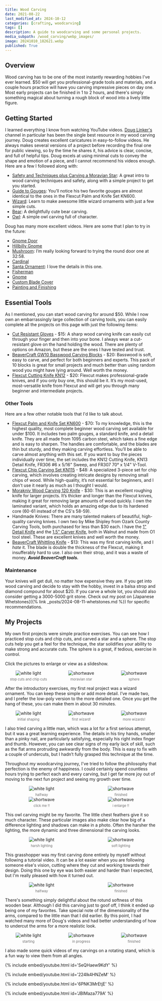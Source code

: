 ```yaml
---
title: Wood Carving
date: 2021-08-22
last_modified_at: 2024-10-12
categories: [crafting, woodcarving]
tags: []
description: A guide to woodcarving and some personal projects.
media_subpath: /wood_carving/webp_images/
image: 20241010_182621.webp
published: True
---
```


<style>
    .grid-2x2 {
        display: grid;
        grid-template-columns: 1fr 1fr;
        grid-template-rows: auto auto;
        column-gap: 20px; /* Keep horizontal gap */
        justify-items: center;
    }
    .grid-3x2 {
        display: grid;
        grid-template-columns: 1fr 1fr 1fr;
        grid-template-rows: auto auto;
        column-gap: 20px; /* Keep horizontal gap */
        justify-items: center;
    }
    .grid-container {
        justify-items: center;
    }
    .grid-container > div {
        display: flex;
        flex-direction: column;
        align-items: center;
        height: 100%; /* Ensure the div takes full height of the grid cell */
    }
    .grid-container .image-div {    
        justify-content: flex-end; 
    }
    .grid-container img {
        width: auto;
        max-width: 100%;
        height: auto;
        object-fit: cover;
        display: block;
        margin-bottom: 5px; /* Small margin to separate the image and caption */}
    .grid-container .caption {display: block;
        text-align: center;
        font-style: normal;
        font-size: 80%;
        padding: 0;
        color: #6d6c6c;
    }
</style>

## Overview
Wood carving has to be one of the most instantly rewarding hobbies I've ever learned. $50 will get you professional-grade tools and materials, and a couple hours practice will have you carving impressive pieces on day one. Most early projects can be finished in 1 to 2 hours, and there's simply something magical about turning a rough block of wood into a lively little figure.

## Getting Started
I learned everything I know from watching YouTube videos. [Doug Linker's](https://www.youtube.com/@dougLinker) channel in particular has been the single best resource in my wood carving journey. Doug creates excellent caricatures in easy-to-follow videos. He always makes several versions of a project before recording the final one for public viewing, so by the time he shares it, his advice is clear, concise, and full of helpful tips. Doug excels at using minimal cuts to convey the shape and emotion of a piece, and I cannot recommend his videos enough. Here are a few I followed along with:

- [Safety and Techniques plus Carving a Moravian Star](https://www.youtube.com/watch?v=2E65f40Fm1k): A great intro to wood carving techniques and safety, along with a simple project to get you started.
- [Guide to Gouges](https://www.youtube.com/watch?v=UEcOne4XbXA): You’ll notice his two favorite gouges are almost identical to the ones in the Flexcut Palm and Knife Set KN600.
- [Wizard](https://www.youtube.com/watch?v=AlIr95-ZlCc): Learn to make awesome little wizard ornaments with just a few simple cuts.
- [Bear](https://www.youtube.com/watch?v=wxh1ezJEHzQ): A delightfully cute bear carving.
- [Owl](https://www.youtube.com/watch?v=LXY3wuRn5yo): A simple owl carving full of character.

Doug has many more excellent videos. Here are some that I plan to try in the future:
- [Gnome Door](https://www.youtube.com/watch?v=ArVAO7CB9fI)
- [Hillbilly Gnome](https://www.youtube.com/watch?v=T4AXNQMxeIM&list=PLLMAepy0T3HzM8sSwb2TDMNa_O1iK1NZ8&index=4)
- [Mushroom](https://www.youtube.com/watch?v=oAMBDcblyBQ): I’m really looking forward to trying the round door one at 32:58.
- [Cardinal](https://www.youtube.com/watch?v=fLbghQByfOw)
- [Santa Ornament](https://www.youtube.com/watch?v=OpfL2DITRUs): I love the details in this one.
- [Fisherman](https://www.youtube.com/watch?v=IPbUU-rD8n8)
- [Gnome](https://www.youtube.com/watch?v=i3jG0If3qDM)
- [Custom Blade Cover](https://www.youtube.com/watch?v=w7xrWfM7JJM)
- [Painting and Finishing](https://www.youtube.com/watch?v=jfbfOIf7i_M)

## Essential Tools
As I mentioned, you can start wood carving for around $50. While I now own an embarrassingly large collection of carving tools, you can easily complete all the projects on this page with just the following items:

- [Cut Resistant Gloves](https://www.amazon.com/gp/product/B01HPU3GFS) - $15: A sharp wood carving knife can easily cut through your finger and then into your bone. I always wear a cut-resistant glove on the hand holding the wood. There are plenty of options on Amazon, but these are the ones I have tested and trust.
- [BeaverCraft GW10 Basswood Carving Blocks](https://www.amazon.com/gp/product/B08D9ST5PF) - $20: Basswood is soft, easy to carve, and perfect for both beginners and experts. This pack of 10 blocks is great for small projects and much better than using random wood you might have lying around. Well worth the money.
- [Flexcut Cutting Knife KN12](https://www.amazon.com/dp/B000ZRZQ1G) - $20: Flexcut makes professional-grade knives, and if you only buy one, this should be it. It’s my most-used, most-versatile knife from Flexcut and will get you through many beginner and intermediate projects.

### Other Tools
Here are a few other notable tools that I'd like to talk about.
- [Flexcut Palm and Knife Set KN600](https://www.amazon.com/gp/product/B005EG033Y) - $70: To my knowledge, this is the highest quality, most complete beginner wood carving set available for under $100. It includes two palm gouges, a standard knife, and a detail knife. They are all made from 1095 carbon steel, which takes a fine edge and is easy to sharpen. The handles are comfortable, and the blades are thin but sturdy, and they making carving effortless. You’ll be able to carve almost anything with this set. If you want to buy the pieces individually over time, the set includes the KN12 Cutting Knife, KN13 Detail Knife, FR306 #6 x 5/16" Sweep, and FR307 70° x 1/4" V-Tool.
- [Flexcut Chip Carving Set KN115](https://www.amazon.com/gp/product/B0057P4ARM) - $48: A specialized 3-piece set for chip carving, which involves creating intricate designs by removing small chips of wood. While high-quality, it’s not essential for beginners, and I don't use it nearly as much as I thought I would.
- [Morakniv Wood Carving 120 Knife](https://www.amazon.com/gp/product/B09JJ8HRBH) - $30: This is an excellent roughing knife for larger projects. It’s thicker and longer than the Flexcut knives, making it great for removing large amounts of wood quickly. I own the laminated variant, which holds an amazing edge due to its hardened core (60-61 instead of the CS's 58-59).
- Handmade Knives: There are many talented makers of beautiful, high-quality carving knives. I own two by Mike Shipley from Ozark County Carving Tools, both purchased for less than $30 each. I have the [1" Detail Knife](https://mountainwoodcarvers.com/products/copy-of-occt-original-walnut-whittler-1-1-4-flat-grind) and the [1.5" Carver Knife](https://mountainwoodcarvers.com/products/copy-of-occt-original-walnut-carver-1-3-4-flat-grind), both in Walnut and made from O1 tool steel. These are excellent knives and well worth the money.
- [BeaverCraft Whittling Knife](https://www.amazon.com/gp/product/B071WCH6T4) - $13: This was my first carving knife, and I *hate* it. The blade is double the thickness of the Flexcut, making it insufferably hard to use. I also own their strop, and it was a waste of money. <b><i>Avoid BeaverCraft tools.</i></b>

### Maintenance
Your knives will get dull, no matter how expensive they are. If you get into wood carving and decide to stay with the hobby, invest in a balsa strop and diamond compound for about $20. If you carve a whole lot, you should also consider getting a 3000-5000 grit stone. Check out my post on [Japanese Whetstones]({% link _posts/2024-08-11-whetstones.md %}) for specific recommendations.

## My Projects
My own first projects were simple practice exercises. You can see how I practiced stop cuts and chip cuts, and carved a star and a sphere. The stop cuts help you get a feel for the technique, the star solidifies your ability to make strong and accurate cuts. The sphere is a great, if tedious, exercise in control.

Click the pictures to enlarge or view as a slideshow.
<div class="grid-container grid-3x2">
    <div class="image-div">
        <img src="20241010_182913.webp" alt="white light">
    </div>
    <div class="image-div">
        <img src="20210822_104252.webp" alt="shortwave">
    </div>
    <div class="image-div">
        <img src="20241010_182923.webp" alt="shortwave">
    </div>
    <div class="caption">stop cuts and chip cuts</div>
    <div class="caption">moravian star</div>
    <div class="caption">sphere</div>
</div>

After the introductory exercises, my first real project was a wizard ornament. You can keep these simple or add more detail. I’ve made two, and I prefer the low-poly version to the more detailed one. Once you get the hang of these, you can make them in about 30 minutes.

<div class="grid-container grid-3x2">
    <div class="image-div">
        <img src="20210822_204330.webp" alt="white light">
    </div>
    <div class="image-div">
        <img src="20210822_212033.webp" alt="shortwave">
    </div>
    <div class="image-div">
        <img src="20241012_212030.webp" alt="shortwave">
    </div>
    <div class="caption">initial shaping</div>
    <div class="caption">first wizard!</div>
    <div class="caption">more wizards!</div>
</div>

I also tried carving a little man, which was a lot for a first serious attempt, but it was a great learning experience. The details in his tiny hands, smaller than a pinky nail, are particularly satisfying, especially his right index finger and thumb. However, you can see clear signs of my early lack of skill, such as the flat arms protruding awkwardly from the body. This is easy to fix with a couple of undercuts, but I hadn’t fully grasped this technique at the time.

Throughout my woodcarving journey, I've tried to follow the philosophy that perfection is the enemy of happiness. I could certainly spend countless hours trying to perfect each and every carving, but I get far more joy out of moving to the next fun project and seeing my growth over time. 

<div class="grid-container grid-2x2">
    <div class="image-div">
        <img src="20210824_232944.webp" alt="white light">
    </div>
    <div class="image-div">
        <img src="20210825_220525.webp" alt="shortwave">
    </div>
    <div class="caption">halfway</div>
    <div class="caption">finished</div>
</div>


<div class="grid-container grid-2x2">
    <div class="image-div">
        <img src="20210825_222456.webp" alt="shortwave">
    </div>
    <div class="image-div">
        <img src="20210825_222512.webp" alt="shortwave">
    </div>
    <div class="caption">click me !!</div>
    <div class="caption">i enlarge !!</div>
</div>

This owl carving might be my favorite. The little chest feathers give it so much character. These particular images also make clear how big of a difference lighting and shadows can make in a photo. Often the harsher the lighting, the more dynamic and three dimensional the carving looks. 

<div class="grid-container grid-2x2">
    <div class="image-div">
        <img src="20210906_190520.webp" alt="white light">
    </div>
    <div class="image-div">
        <img src="20241012_211455.webp" alt="shortwave">
    </div>
    <div class="caption">harsh lighting</div>
    <div class="caption">soft lighting</div>
</div>

This grasshopper was my first carving done entirely by myself without following a tutorial video. It can be a lot easier when you are following someone else's vision, cutting where they cut and working towards their design. Doing this one by eye was both easier and harder than I expected, but I'm really pleased with how it turned out. 

<div class="grid-container grid-2x2">
    <div class="image-div">
        <img src="20210906_220021.webp" alt="white light">
    </div>
    <div class="image-div">
        <img src="20241012_211404.webp" alt="shortwave">
    </div>
    <div class="caption">halfway</div>
    <div class="caption">finished</div>
</div>

There's something simply delightful about the rotund softness of this wooden bear. Although I did this carving just to goof off, I think it ended up being one of my favorites. Take special note of the dimensionality of the arms, compared to the little man that I did earlier. By this point, I had watched many more of Doug's videos and had better understanding of how to undercut the arms for a more realistic look.

<div class="grid-container grid-3x2">
    <div class="image-div">
        <img src="20210826_161437.webp" alt="white light">
    </div>
    <div class="image-div">
        <img src="20210826_224314.webp" alt="shortwave">
    </div>
    <div class="image-div">
        <img src="20241012_205834.webp" alt="shortwave">
    </div>
    <div class="caption">starting</div>
    <div class="caption">in progress</div>
    <div class="caption">finished</div>
</div>

I also made some quick videos of my carvings on a rotating stand, which is a fun way to view them from all angles.



{% include embed/youtube.html id='SeQHaew9KdY' %} 

{% include embed/youtube.html id='224lk4HNZeM' %} 

{% include embed/youtube.html id='6PNK3MrEtjE' %} 
 
{% include embed/youtube.html id='JBIMaza779A' %}
